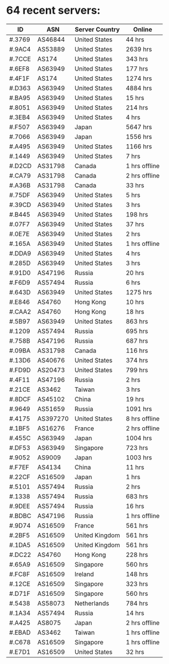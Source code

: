 # 64 recent servers:

| ID | ASN | Server Country | Online |
| ------ | ------ | ------ | ------ |
| #.3769 | AS46844 | United States | 44 hrs |
| #.9AC4 | AS53889 | United States | 2639 hrs |
| #.7CCE | AS174 | United States | 343 hrs |
| #.6EF8 | AS63949 | United States | 177 hrs |
| #.4F1F | AS174 | United States | 1274 hrs |
| #.D363 | AS63949 | United States | 4884 hrs |
| #.BA95 | AS63949 | United States | 15 hrs |
| #.8051 | AS63949 | United States | 214 hrs |
| #.3EB4 | AS63949 | United States | 4 hrs |
| #.F507 | AS63949 | Japan | 5647 hrs |
| #.7066 | AS63949 | Japan | 1556 hrs |
| #.A495 | AS63949 | United States | 1166 hrs |
| #.1449 | AS63949 | United States | 7 hrs |
| #.D2CD | AS31798 | Canada | 1 hrs offline |
| #.CA79 | AS31798 | Canada | 2 hrs offline |
| #.A36B | AS31798 | Canada | 33 hrs |
| #.75DF | AS63949 | United States | 5 hrs |
| #.39CD | AS63949 | United States | 3 hrs |
| #.B445 | AS63949 | United States | 198 hrs |
| #.07F7 | AS63949 | United States | 37 hrs |
| #.0E7E | AS63949 | United States | 2 hrs |
| #.165A | AS63949 | United States | 1 hrs offline |
| #.DDA9 | AS63949 | United States | 4 hrs |
| #.285D | AS63949 | United States | 3 hrs |
| #.91D0 | AS47196 | Russia | 20 hrs |
| #.F6D9 | AS57494 | Russia | 6 hrs |
| #.643D | AS63949 | United States | 1275 hrs |
| #.E846 | AS4760 | Hong Kong | 10 hrs |
| #.CAA2 | AS4760 | Hong Kong | 18 hrs |
| #.5B97 | AS63949 | United States | 863 hrs |
| #.1209 | AS57494 | Russia | 695 hrs |
| #.758B | AS47196 | Russia | 687 hrs |
| #.09BA | AS31798 | Canada | 116 hrs |
| #.13D6 | AS40676 | United States | 374 hrs |
| #.FD9D | AS20473 | United States | 799 hrs |
| #.4F11 | AS47196 | Russia | 2 hrs |
| #.21CE | AS3462 | Taiwan | 3 hrs |
| #.8DCF | AS45102 | China | 19 hrs |
| #.9649 | AS51659 | Russia | 1091 hrs |
| #.4175 | AS397270 | United States | 8 hrs offline |
| #.1BF5 | AS16276 | France | 2 hrs offline |
| #.455C | AS63949 | Japan | 1004 hrs |
| #.DF53 | AS63949 | Singapore | 723 hrs |
| #.9052 | AS9009 | Japan | 1003 hrs |
| #.F7EF | AS4134 | China | 11 hrs |
| #.22CF | AS16509 | Japan | 1 hrs |
| #.5101 | AS57494 | Russia | 2 hrs |
| #.1338 | AS57494 | Russia | 683 hrs |
| #.9DEE | AS57494 | Russia | 16 hrs |
| #.BDBC | AS47196 | Russia | 1 hrs offline |
| #.9D74 | AS16509 | France | 561 hrs |
| #.2BF5 | AS16509 | United Kingdom | 561 hrs |
| #.1DA5 | AS16509 | United Kingdom | 561 hrs |
| #.DC22 | AS4760 | Hong Kong | 228 hrs |
| #.65A9 | AS16509 | Singapore | 560 hrs |
| #.FC8F | AS16509 | Ireland | 148 hrs |
| #.12CE | AS16509 | Singapore | 323 hrs |
| #.D71F | AS16509 | Singapore | 560 hrs |
| #.5438 | AS58073 | Netherlands | 784 hrs |
| #.1A34 | AS57494 | Russia | 14 hrs |
| #.A425 | AS8075 | Japan | 2 hrs offline |
| #.EBAD | AS3462 | Taiwan | 1 hrs offline |
| #.C678 | AS16509 | Singapore | 1 hrs offline |
| #.E7D1 | AS16509 | United States | 32 hrs |

